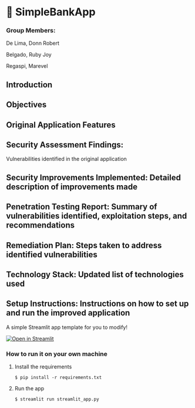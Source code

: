 # 🎈 SimpleBankApp

### Group Members:
De Lima, Donn Robert

Belgado, Ruby Joy

Regaspi, Marevel

## Introduction

## Objectives

## Original Application Features
## Security Assessment Findings:

Vulnerabilities identified in the original
application

## Security Improvements Implemented: Detailed description of improvements made
## Penetration Testing Report: Summary of vulnerabilities identified, exploitation steps, and recommendations

## Remediation Plan: Steps taken to address identified vulnerabilities
## Technology Stack: Updated list of technologies used
## Setup Instructions: Instructions on how to set up and run the improved application

A simple Streamlit app template for you to modify!

[![Open in Streamlit](https://static.streamlit.io/badges/streamlit_badge_black_white.svg)](https://blank-app-template.streamlit.app/)

### How to run it on your own machine

1. Install the requirements

   ```
   $ pip install -r requirements.txt
   ```

2. Run the app

   ```
   $ streamlit run streamlit_app.py
   ```
